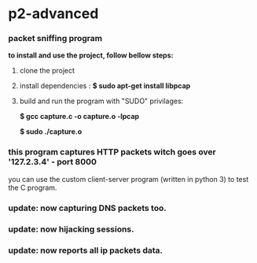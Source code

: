 # p2-advanced

### packet sniffing program

**to install and use the project, follow bellow steps:**
1. clone the project
2. install dependencies : **$ sudo apt-get install libpcap**
3. build and run the program with "SUDO" privilages:

    **$ gcc capture.c -o capture.o -lpcap**

    **$ sudo ./capture.o**

### this program captures HTTP packets witch goes over '127.2.3.4' - port 8000
you can use the custom client-server program (written in python 3) to test the C program.

### update: now capturing DNS packets too.
### update: now hijacking sessions.
### update: now reports all ip packets data.
